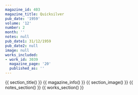 ```yaml
---
magazine_id: 403
magazine_title: Quicksilver
pub_date: '1959'
volume: '12'
number: 2
month: ''
notes: null
pub_date1: 31/12/1959
pub_date2: null
image: null
works_included:
- work_id: 3039
  magazine_page: '20'
  published_as: ''
---
```


{{ section_title() }}
{{ magazine_info() }}
{{ section_image() }}
{{ notes_section() }}
{{ works_section() }}
